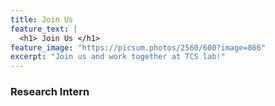 ```yaml
---
title: Join Us
feature_text: |
  <h1> Join Us </h1>
feature_image: "https://picsum.photos/2560/600?image=866"
excerpt: "Join us and work together at TCS lab!"
---
```



### Research Intern
